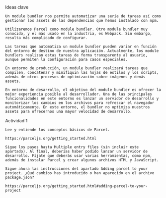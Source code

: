 Ideas clave

    Un module bundler nos permite automatizar una serie de tareas así como gestionar los assets de las dependencias que hemos instalado con npm.

    Utilizaremos Parcel como module bundler. Otro module bundler muy conocido, y el más usado en la industria, es Webpack. Sin embargo, resulta más complicado de configurar.

    Las tareas que automatiza un module bundler pueden variar en función del entorno de destino de nuestra aplicación. Actualmente, los module bundlers realizan estas tareas de forma transparente al usuario, aunque permiten la configuración para casos especiales.

    En entorno de producción, un module bundler realizará tareas que compilen, concatenar y minifiquin las hojas de estilos y los scripts, además de otros procesos de optimización sobre imágenes y demás assets.

    En entorno de desarrollo, el objetivo del module bundler es ofrecer la mejor experiencia posible al desarrollador. Una de las principales funcionalidades en este entorno es lanzar un servidor de desarrollo y monitorizar los cambios en los archivos para refrescar el navegador automáticamente. En este entorno, el bundler no optimiza nuestros assets para ofrecernos una mayor velocidad de desarrollo.

Actividad 1

    Lee y entiende los conceptos básicos de Parcel.

    https://parceljs.org/getting_started.html

    Sigue los pasos hasta Multiple entry files (sin incluir este apartado). Al final, deberías haber podido lanzar un servidor de desarrollo. Fíjate que deberás usar varias herramientas, como npm, además de instalar Parcel y crear algunos archivos HTML y JavaScript.

    Sigue ahora las instrucciones del apartado Adding parcel to your project. ¿Qué cambios has introducido o han aparecido en el archivo package.json?

    https://parceljs.org/getting_started.html#adding-parcel-to-your-project